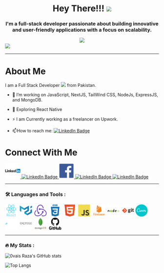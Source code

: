 <h1 align= "center">
  Hey There!!!
  <img src="https://media.giphy.com/media/hvRJCLFzcasrR4ia7z/giphy.gif" width="30px"/>
</h1>
<h3 align="center">I'm a full-stack developer passionate about building innovative and user-friendly applications with a focus on scalability.</h3>

<!--
**0vai5/0vai5** is a ✨ _special_ ✨ repository because its `README.md` (this file) appears on your GitHub profile.

Here are some ideas to get you started:

- 🔭 I’m currently working on ...
- 🌱 I’m currently learning ...
- 👯 I’m looking to collaborate on ...
- 🤔 I’m looking for help with ...
- 💬 Ask me about ...
- 📫 How to reach me: ...
- 😄 Pronouns: ...
- ⚡ Fun fact: ...
-->
<div id="header" align = "center">
  <img src="https://media.giphy.com/media/L1R1tvI9svkIWwpVYr/giphy.gif" width="40%"/>
</div>



<img src="https://komarev.com/ghpvc/?username=0vai5" >

---
<h1>
  About Me
</h1>
I am a Full Stack Developer <img src="https://media.giphy.com/media/WUlplcMpOCEmTGBtBW/giphy.gif" width="30"> from Pakistan.

- :telescope: I’m working on JavaScript, NextJS, TailWind CSS, NodeJs, ExpressJS, and MongoDB.

- :seedling: Exploring React Native

- :zap: I am Currently working as a freelancer on Upwork.

- :mailbox:How to reach me:  <a href="https://www.linkedin.com/in/0vai5/">
    <img src='https://blog.academyoflearning.com/wp-content/uploads/2017/09/linkedin-gif.gif' alt="LinkedIn Badge" width="50px" target="_blank"/>
  </a>
 <h1>Connect With Me</h1>
<div id="badges">
  <a href="https://www.linkedin.com/in/0vai5/">
    <img src='https://github.com/devicons/devicon/blob/master/icons/linkedin/linkedin-original-wordmark.svg'alt="LinkedIn Badge" width="50px" height/>
  </a>

  <a href="https://twitter.com/0vai5Raza">
    <img src='https://static.vecteezy.com/system/resources/previews/018/930/745/original/twitter-logo-twitter-icon-transparent-free-free-png.png' alt="LinkedIn Badge" width="50px" />
  </a>

   <a href="https://www.facebook.com/ovaisraza121/">
    <img src='https://github.com/devicons/devicon/blob/master/icons/facebook/facebook-original.svg' alt="LinkedIn Badge" height="50px" width="50px" />
  </a>

  <a href="https://wa.me/+923303458829/">
    <img src='https://static.vecteezy.com/system/resources/previews/018/819/295/non_2x/whatsapp-icon-transparent-free-png.png' alt="LinkedIn Badge" height="50px" width="50px" />
  </a>

  <a href="https://instagram.com/0vai5">
    <img src='https://png.pngtree.com/png-clipart/20180626/ourmid/pngtree-instagram-icon-instagram-logo-png-image_3584852.png' alt="LinkedIn Badge" width="50px" />
  </a>
</div>

---

### :hammer_and_wrench: Languages and Tools :

<div>
  <img src="https://github.com/devicons/devicon/blob/master/icons/react/react-original-wordmark.svg" title="React" alt="React" width="40" height="40"/>&nbsp;
  <img src="https://github.com/devicons/devicon/blob/master/icons/materialui/materialui-original.svg" title="Material UI" alt="Material UI" width="40" height="40"/>&nbsp;
  <img src="https://github.com/devicons/devicon/blob/master/icons/redux/redux-original.svg" title="Redux" alt="Redux " width="40" height="40"/>&nbsp;
  <img src="https://github.com/devicons/devicon/blob/master/icons/css3/css3-plain-wordmark.svg"  title="CSS3" alt="CSS" width="40" height="40"/>&nbsp;
  <img src="https://github.com/devicons/devicon/blob/master/icons/html5/html5-original.svg" title="HTML5" alt="HTML" width="40" height="40"/>&nbsp;
  <img src="https://github.com/devicons/devicon/blob/master/icons/javascript/javascript-original.svg" title="JavaScript" alt="JavaScript" width="40" height="40"/>&nbsp;
  <img src="https://github.com/devicons/devicon/blob/master/icons/firebase/firebase-plain-wordmark.svg" title="Firebase" alt="Firebase" width="40" height="40"/>&nbsp;
  <img src="https://github.com/devicons/devicon/blob/master/icons/nodejs/nodejs-original-wordmark.svg" title="NodeJS" alt="NodeJS" width="40" height="40"/>&nbsp;
  <img src="https://github.com/devicons/devicon/blob/master/icons/git/git-original-wordmark.svg" title="Git" alt="Git" width="40" height="40"/>
    <img src="https://github.com/devicons/devicon/blob/master/icons/canva/canva-original.svg" title="canva" alt="canva" width="40" height="40"/>&nbsp;
<img src="https://github.com/devicons/devicon/blob/master/icons/tailwindcss/tailwindcss-original-wordmark.svg" title="tailwind" alt="tailawind" width="40" height="40"/>&nbsp;
<img src="https://github.com/devicons/devicon/blob/master/icons/express/express-original-wordmark.svg" title="tailwind" alt="express" width="40" height="40"/>&nbsp;
<img src="https://github.com/devicons/devicon/blob/master/icons/mongodb/mongodb-original-wordmark.svg" title="tailwind" alt="express" width="40" height="40"/>&nbsp;
<img src="https://github.com/devicons/devicon/blob/master/icons/github/github-original-wordmark.svg" title="tailwind" alt="express" width="40" height="40"/>&nbsp;

</div>

---

### :fire: My Stats :
![0vais Raza's GitHub stats](https://github-readme-stats.vercel.app/api?username=0vai5&show_icons=true&theme=radical)

![Top Langs](https://github-readme-stats.vercel.app/api/top-langs/?username=0vai5&layout=donut)



